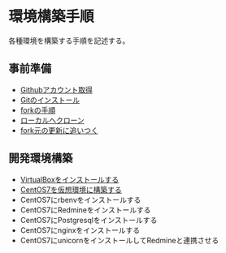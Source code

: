 # 環境構築手順

各種環境を構築する手順を記述する。

## 事前準備

* [Githubアカウント取得](github/create_account.md)
* [Gitのインストール](github/localgit.md)
* [forkの手順](github/fork.md)
* [ローカルへクローン](github/cloneintolocal.md)
* [fork元の更新に追いつく](github/setupstream.md)

## 開発環境構築

* [VirtualBoxをインストールする](steps/virtualbox_install.md)
* [CentOS7を仮想環境に構築する](steps/cenos7.md)
* CentOS7にrbenvをインストールする
* CentOS7にRedmineをインストールする
* CentOS7にPostgresqlをインストールする
* CentOS7にnginxをインストールする
* CentOS7にunicornをインストールしてRedmineと連携させる
